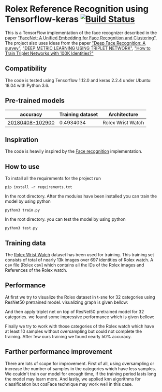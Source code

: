 # Rolex Reference Recognition using Tensorflow-keras [![Build Status][travis-image]][travis]

[travis-image]: http://travis-ci.org/davidsandberg/facenet.svg?branch=master
[travis]: http://travis-ci.org/davidsandberg/facenet

This is a TensorFlow implementation of the face recognizer described in the paper
["FaceNet: A Unified Embedding for Face Recognition and Clustering"](http://arxiv.org/abs/1503.03832). The project also uses ideas from the paper ["Deep Face Recognition: A survey"](https://arxiv.org/pdf/1804.06655.pdf), ["DEEP METRIC LEARNING USING TRIPLET NETWORK"](https://arxiv.org/pdf/1412.6622.pdf), ["How to Train Triplet Networks with 100K Identities?"](https://arxiv.org/pdf/1709.02940.pdf)

## Compatibility
The code is tested using Tensorflow 1.12.0 and keras 2.2.4 under Ubuntu 18.04 with Python 3.6.


## Pre-trained models
| accuracy | Training dataset | Architecture |
|--------------|------------------|-------------|
| [20180408-102900](https://drive.google.com/open?id=1R77HmFADxe87GmoLwzfgMu_HY0IhcyBz) | 0.4934034        | Rolex Wrist Watch    | [Resnet50](https://github.com/davidsandberg/facenet/blob/master/src/models/inception_resnet_v1.py) |


## Inspiration
The code is heavily inspired by the [Face recognition](https://github.com/mjDelta/face-recognition-keras) implementation.

## How to use

To install all the requirements for the project run

	pip install -r requirements.txt

In the root directory. After the modules have been installed you can train the model by using python

	python3 train.py
	
In the root directory. you can test the model by using python

	python3 test.py	

## Training data
The [Rolex Wrist Watch](https://drive.google.com/file/d/14h6HSvRvcmU3tfWccJflhZngLb_5GdUl/view) dataset has been used for training. This training set consists of total of nearly 13k images over 697 identities of Rolex watch. A csv file [Rolex csv] which contains all the IDs of the Rolex images and References of the Rolex watch.


## Performance
At first we try to visualize the Rolex dataset in t-sne for 32 categories using ResNet50 pretrained model. visualizing graph is given bellow:

And then apply triplet net on top of ResNet50 pretrained model for 32 categories. we found some impressive performance which is given bellow:

Finally we try to work with those categories of the Rolex watch which have at least 10 samples without oversampling but could not complete the training. After few ours training we found nearly 50% accuracy. 

## Farther performance improvement
There are lots of scope for improvement. First of all, using oversampling or increase the number of samples in the categories which have less samples. We couldn't train our model for enough time, if the training period lasts long the model may learn more.  And lastly, we applied knn algorithms for classification but cosFace technique may work well in this case.
